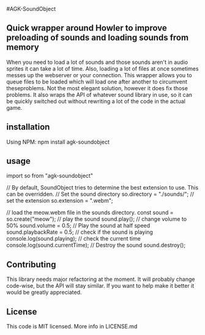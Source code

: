 #AGK-SoundObject

## Quick wrapper around Howler to improve preloading of sounds and loading sounds from memory

When you need to load a lot of sounds and those sounds aren't in audio sprites it can take a lot of time. Also, loading a lot of files at once sometimes messes up the webserver or your connection. This wrapper allows you to queue files to be loaded which will load one after another to circumvent theseproblems. Not the most elegant solution, however it does fix those problems.
It also wraps the API of whatever sound library in use, so it can be quickly switched out without rewriting a lot of the code in the actual game.

## installation

Using NPM:
npm install agk-soundobject

## usage

import so from "agk-soundobject"

// By default, SoundObject tries to determine the best extension to use. This can be overridden.
// Set the sound directory
so.directory = "./sounds/";
// set the extension
so.extension = ".webm";

// load the meow.webm file in the sounds directory.
const sound = so.create("meow");
// play the sound
sound.play();
// change volume to 50%
sound.volume = 0.5;
// Play the sound at half speed
sound.playbackRate = 0.5;
// check if the sound is playing
console.log(sound.playing);
// check the current time
console.log(sound.currentTime);
// Destroy the sound
sound.destroy();

## Contributing

This library needs major refactoring at the moment. It will probably change code-wise, but the API will stay similar. If you want to help make it better it would be greatly appreciated.

## License

This code is MIT licensed.
More info in LICENSE.md